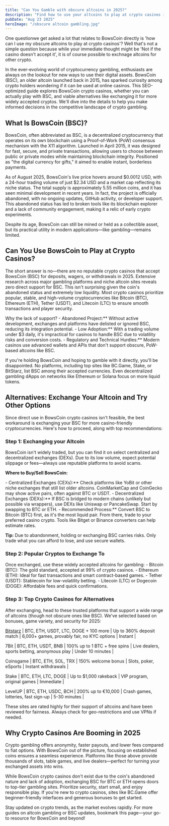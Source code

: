 ```yaml
---
title: "Can You Gamble with obscure altcoins in 2025?"
description: "Find how to use your altcoins to play at crypto casinos in 2025 with these practical tips and guidance notes."
pubDate: "Aug 23 2025"
heroImage: "/obscure altcoin gambling.jpg"
---
```

<p style="text-align: left;">One questionwe get asked a lot that relates to BowsCoin directly is 'how can I use my obscure altcoins to play at crypto casinos'? Well that's not a simple question because while your immediate thought might be 'Not if the casino doesn't accept it', it is of course possible to exchnage altcoins for other crypto.</p>
<p style="text-align: left;">In the ever-evolving world of cryptocurrency gambling, enthusiasts are always on the lookout for new ways to use their digital assets. BowsCoin (BSC), an older altcoin launched back in 2015, has sparked curiosity among crypto holders wondering if it can be used at online casinos. This SEO-optimized guide explores BowsCoin crypto casinos, whether you can actually play with BSC, and viable alternatives like exchanging it for more widely accepted cryptos. We'll dive into the details to help you make informed decisions in the competitive landscape of crypto gambling.</p>

<h2 style="text-align: left;">What Is BowsCoin (BSC)?</h2>
<p style="text-align: left;">BowsCoin, often abbreviated as BSC, is a decentralized cryptocurrency that operates on its own blockchain using a Proof-of-Work (PoW) consensus mechanism with the X11 algorithm. Launched in April 2015, it was designed for fast, secure, and private transactions, allowing users to choose between public or private modes while maintaining blockchain integrity. Positioned as "the digital currency for gifts," it aimed to enable instant, borderless payments.</p>
<p style="text-align: left;">As of August 2025, BowsCoin's live price hovers around $0.0012 USD, with a 24-hour trading volume of just $2.34 USD and a market cap reflecting its niche status. The total supply is approximately 5.55 million coins, and it has seen minimal development in recent years. In fact, the project is officially abandoned, with no ongoing updates, GitHub activity, or developer support. This abandoned status has led to broken tools like its blockchain explorer and a lack of community engagement, making it a relic of early crypto experiments.</p>
<p style="text-align: left;">Despite its age, BowsCoin can still be mined or held as a collectible asset, but its practical utility in modern applications—like gambling—remains limited.</p>

<h2 style="text-align: left;">Can You Use BowsCoin to Play at Crypto Casinos?</h2>
<p style="text-align: left;">The short answer is no—there are no reputable crypto casinos that accept BowsCoin (BSC) for deposits, wagers, or withdrawals in 2025. Extensive research across major gambling platforms and niche altcoin sites reveals zero direct support for BSC. This isn't surprising given the coin's abandoned status and extremely low liquidity. Most crypto casinos prioritize popular, stable, and high-volume cryptocurrencies like Bitcoin (BTC), Ethereum (ETH), Tether (USDT), and Litecoin (LTC) to ensure smooth transactions and player security.</p>
<p style="text-align: left;">Why the lack of support?
- Abandoned Project:** Without active development, exchanges and platforms have delisted or ignored BSC, reducing its integration potential.
- Low Adoption:** With a trading volume under $3 daily, it's impractical for casinos to handle BSC due to volatility risks and conversion costs.
- Regulatory and Technical Hurdles:** Modern casinos use advanced wallets and APIs that don't support obscure, PoW-based altcoins like BSC.</p>
<p style="text-align: left;">If you're holding BowsCoin and hoping to gamble with it directly, you'll be disappointed. No platforms, including top sites like BC.Game, Stake, or BitStarz, list BSC among their accepted currencies. Even decentralized gambling dApps on networks like Ethereum or Solana focus on more liquid tokens.</p>

<h2 style="text-align: left;">Alternatives: Exchange Your Altcoin and Try Other Options</h2>
<p style="text-align: left;">Since direct use in BowsCoin crypto casinos isn't feasible, the best workaround is exchanging your BSC for more casino-friendly cryptocurrencies. Here's how to proceed, along with top recommendations:</p>

<h3 style="text-align: left;">Step 1: Exchanging your Altcoin</h3>
<p style="text-align: left;">BowsCoin isn't widely traded, but you can find it on select centralized and decentralized exchanges (DEXs). Due to its low volume, expect potential slippage or fees—always use reputable platforms to avoid scams.</p>
<p style="text-align: left;"><strong>Where to Buy/Sell BowsCoin:</strong></p>
<p style="text-align: left;">- Centralized Exchanges (CEXs):** Check platforms like YoBit or other niche exchanges that still list older altcoins. CoinMarketCap and CoinGecko may show active pairs, often against BTC or USDT.
- Decentralized Exchanges (DEXs):** If BSC is bridged to modern chains (unlikely but possible via wrappers), use DEXs like Uniswap or PancakeSwap. Start by swapping to BTC or ETH.
- Recommended Process:** Convert BSC to Bitcoin (BTC) first, as it's the most liquid pair. From there, trade to your preferred casino crypto. Tools like Bitget or Binance converters can help estimate rates.</p>
<p style="text-align: left;"><strong>Tip:</strong> Due to abandonment, holding or exchanging BSC carries risks. Only trade what you can afford to lose, and use secure wallets.</p>

<h3 style="text-align: left;">Step 2: Popular Cryptos to Exchange To</h3>
<p style="text-align: left;">Once exchanged, use these widely accepted altcoins for gambling:
- Bitcoin (BTC): The gold standard, accepted at 99% of crypto casinos.
- Ethereum (ETH): Ideal for fast transactions and smart contract-based games.
- Tether (USDT): Stablecoin for low-volatility betting.
- Litecoin (LTC) or Dogecoin (DOGE): Affordable fees and quick confirmations.</p>

<h3 style="text-align: left;">Step 3: Top Crypto Casinos for Alternatives</h3>
<p style="text-align: left;">After exchanging, head to these trusted platforms that support a wide range of altcoins (though not obscure ones like BSC). We've selected based on bonuses, game variety, and security for 2025:</p>
<p style="text-align: left;"><a href ="https://bzstarz.com/b0e55b673">Bitstarz</a> | BTC, ETH, USDT, LTC, DOGE + 100 more | Up to 360% deposit match | 6,000+ games, provably fair, no KYC options | Instant |</p>
<p style="text-align: left;">7Bit | BTC, ETH, USDT, BNB | 100% up to 1 BTC + free spins | Live dealers, sports betting, anonymous play | Under 10 minutes |</p>
<p style="text-align: left;">Coinsgame | BTC, ETH, SOL, TRX | 150% welcome bonus | Slots, poker, eSports | Instant withdrawals |</p>
<p style="text-align: left;">Stake | BTC, ETH, LTC, DOGE | Up to $1,000 rakeback | VIP program, original games | Immediate |</p>
<p style="text-align: left;">LevelUP | BTC, ETH, USDC, BCH | 200% up to €10,000 | Crash games, lotteries, fast sign-up | 5-30 minutes |</p>
<p style="text-align: left;">These sites are rated highly for their support of altcoins and have been reviewed for fairness. Always check for geo-restrictions and use VPNs if needed.</p>

<h2 style="text-align: left;">Why Crypto Casinos Are Booming in 2025</h2>
<p style="text-align: left;">Crypto gambling offers anonymity, faster payouts, and lower fees compared to fiat options. With BowsCoin out of the picture, focusing on established coins ensures a seamless experience. Platforms like those above provide thousands of slots, table games, and live dealers—perfect for turning your exchanged assets into wins.</p>
<p style="text-align: left;">While BowsCoin crypto casinos don't exist due to the coin's abandoned nature and lack of adoption, exchanging BSC for BTC or ETH opens doors to top-tier gambling sites. Prioritize security, start small, and enjoy responsible play. If you're new to crypto casinos, sites like BC.Game offer beginner-friendly interfaces and generous bonuses to get started.</p>
<p style="text-align: left;">Stay updated on crypto trends, as the market evolves rapidly. For more guides on altcoin gambling or BSC updates, bookmark this page—your go-to resource for BowsCoin and beyond!</p>
